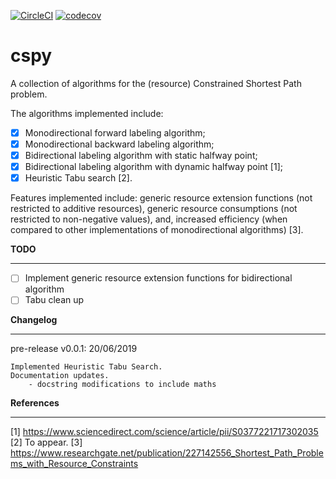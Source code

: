 [![CircleCI](https://circleci.com/gh/torressa/cspy/tree/master.svg?style=svg&circle-token=910e28b03dd0d32967fae038a3cf28b6cdf56334)](https://circleci.com/gh/torressa/cspy/tree/master)
[![codecov](https://codecov.io/gh/torressa/cspy/branch/master/graph/badge.svg?token=24tyrWinNT)](https://codecov.io/gh/torressa/cspy)

# cspy

A collection of algorithms for the (resource) Constrained Shortest Path problem.

The algorithms implemented include:

 - [X] Monodirectional forward labeling algorithm;
 - [X] Monodirectional backward labeling algorithm;
 - [X] Bidirectional labeling algorithm with static halfway point;
 - [X] Bidirectional labeling algorithm with dynamic halfway point [1];
 - [X] Heuristic Tabu search [2].

Features implemented include: generic resource extension functions (not restricted to additive resources), generic resource consumptions (not restricted to non-negative values), and, increased efficiency (when compared to other implementations of monodirectional algorithms) [3].


**TODO**
***

 - [ ] Implement generic resource extension functions for bidirectional algorithm
 - [ ] Tabu clean up
 
**Changelog**
***

pre-release v0.0.1: 20/06/2019

```
Implemented Heuristic Tabu Search.
Documentation updates.
	- docstring modifications to include maths
```

**References**
***


[1] https://www.sciencedirect.com/science/article/pii/S0377221717302035
[2] To appear.
[3] https://www.researchgate.net/publication/227142556_Shortest_Path_Problems_with_Resource_Constraints
